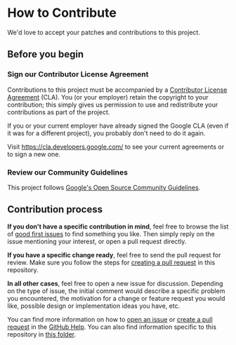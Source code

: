 # How to Contribute

We'd love to accept your patches and contributions to this project.

## Before you begin

### Sign our Contributor License Agreement

Contributions to this project must be accompanied by a [Contributor License
Agreement](https://cla.developers.google.com/about) (CLA). You (or your employer) retain the
copyright to your contribution; this simply gives us permission to use and redistribute your
contributions as part of the project.

If you or your current employer have already signed the Google CLA (even if it was for a different
project), you probably don't need to do it again.

Visit <https://cla.developers.google.com/> to see your current agreements or to sign a new one.

### Review our Community Guidelines

This project follows [Google's Open Source Community
Guidelines](https://opensource.google/conduct/).

## Contribution process

**If you don't have a specific contribution in mind**, feel free to browse the list of [good first
issues](https://github.com/google/wasefire/contribute) to find something you like. Then simply reply
on the issue mentioning your interest, or open a pull request directly.

**If you have a specific change ready**, feel free to send the pull request for review. Make sure
you follow the steps for [creating a pull request](docs/contributing/pull-request.md) in this
repository.

**In all other cases**, feel free to open a new issue for discussion. Depending on the type of
issue, the initial comment would describe a specific problem you encountered, the motivation for a
change or feature request you would like, possible design or implementation ideas you have, etc.

You can find more information on how to [open an
issue](https://help.github.com/articles/about-issues) or [create a pull
request](https://help.github.com/articles/about-pull-requests) in the [GitHub
Help](https://help.github.com). You can also find information specific to this repository in [this
folder](docs/contributing).

